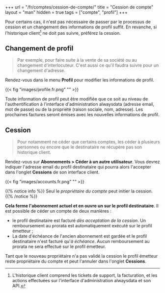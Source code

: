 +++
url = "/fr/comptes/cession-de-compte/"
title = "Cession de compte"
layout = "man"
hidden = true
tags = ["compte", "profil"]
+++

Pour certains cas, il n'est pas nécessaire de passer par le processus de cession et un changement des informations de profil suffit. En revanche, si l'historique client[^1] ne doit pas suivre, préférez la cession.

## Changement de profil

> Par exemple, pour faire suite à la vente de sa société ou au changement d'interlocuteur. C'est aussi ce qu'il faudra suivre pour un changement d'adresse.

Rendez-vous dans le menu **Profil** pour modifier les informations de profil.

{{< fig "images/profile.fr.png" "" >}}

Toute information de profil peut être modifiée que ce soit au niveau de l'authentification à l'interface d'administration alwaysdata (adresse email, mot de passe) ou de la propriété (raison sociale, nom, adresse). Les prochaines factures seront émises avec les nouvelles informations de profil.

## Cession

> Pour notamment ne céder que certains comptes, les céder à plusieurs personnes ou encore que le destinataire ne récupère pas son historique client.

Rendez-vous sur **Abonnements > Céder à un autre utilisateur**. Vous devrez indiquer l'adresse email du profil destinataire qui pourra alors l'accepter dans l'onglet **Cessions** de son interface client.

{{< fig "images/accounts.fr.png" "" >}}

{{% notice info %}}
Seul le _propriétaire du compte_ peut initier la cession.
{{% /notice %}}

**Cela ferme l'abonnement actuel et en ouvre un sur le profil destinataire**. Il est possible de céder un compte de deux manières :

- le profil destinataire est facturé *dès acceptation de la cession*. Un remboursement au prorata est automatiquement exécuté sur le profil émetteur ;
- La date d'échéance de l'ancien abonnement est gardée et le profil destinataire n'est facturé qu'*à échéance*. Aucun remboursement au prorata ne sera effectué sur le profil émetteur.

Tant que le nouveau propriétaire n'a pas validé la cession le profil émetteur reste propriétaire du compte et peut l'annuler dans l'onglet **Cessions**.

[^1]: L'historique client comprend les tickets de support, la facturation, et les actions effectuées sur l'interface d'administration alwaysdata et son API.
